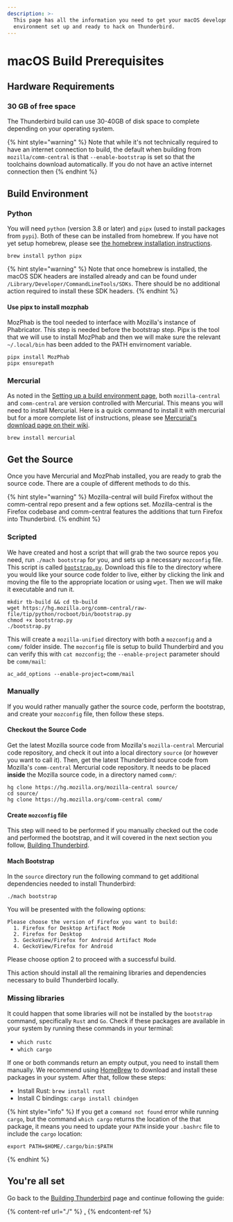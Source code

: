 ```yaml
---
description: >-
  This page has all the information you need to get your macOS development
  environment set up and ready to hack on Thunderbird.
---
```


# macOS Build Prerequisites

## Hardware Requirements

### 30 GB of free space

The Thunderbird build can use 30-40GB of disk space to complete depending on your operating system.

{% hint style="warning" %}
Note that while it's not technically required to have an internet connection to build, the default when building from `mozilla/comm-central` is that `--enable-bootstrap` is set so that the toolchains download automatically. If you do not have an active internet connection then
{% endhint %}

## Build Environment

### Python

You will need `python` (version 3.8 or later) and `pipx` (used to install packages from `pypi`). Both of these can be installed from homebrew. If you have not yet setup homebrew, please see [the homebrew installation instructions](https://brew.sh/).

```
brew install python pipx
```

{% hint style="warning" %}
Note that once homebrew is installed, the macOS SDK headers are installed already and can be found under `/Library/Developer/CommandLineTools/SDKs`. There should be no additional action required to install these SDK headers.
{% endhint %}

#### Use pipx to install mozphab

MozPhab is the tool needed to interface with Mozilla's instance of Phabricator. This step is needed before the bootstrap step. Pipx is the tool that we will use to install MozPhab and then we will make sure the relevant `~/.local/bin` has been added to the PATH envirnoment variable.

```
pipx install MozPhab
pipx ensurepath 
```

### Mercurial

As noted in the [Setting up a build environment page](../setting-up-a-build-environment.md), both `mozilla-central` and `comm-central` are version controlled with Mercurial. This means you will need to install Mercurial. Here is a quick command to install it with mercurial but for a more complete list of instructions, please see [Mercurial's download page on their wiki](https://www.mercurial-scm.org/wiki/Download).

```
brew install mercurial
```

## Get the Source

Once you have Mercurial and MozPhab installed, you are ready to grab the source code. There are a couple of different methods to do this.

{% hint style="warning" %}
Mozilla-central will build Firefox without the comm-central repo present and a few options set. Mozilla-central is the Firefox codebase and comm-central features the additions that turn Firefox into Thunderbird.
{% endhint %}

### Scripted

We have created and host a script that will grab the two source repos you need, run `./mach bootstrap` for you, and sets up a necessary `mozconfig` file. This script is called [`bootstrap.py`](https://hg.mozilla.org/comm-central/raw-file/tip/python/rocboot/bin/bootstrap.py). Download this file to the directory where you would like your source code folder to live, either by clicking the link and moving the file to the appropriate location or using `wget`. Then we will make it executable and run it.

```
mkdir tb-build && cd tb-build
wget https://hg.mozilla.org/comm-central/raw-file/tip/python/rocboot/bin/bootstrap.py
chmod +x bootstrap.py
./bootstrap.py
```

This will create a `mozilla-unified` directory with both a `mozconfig` and a `comm/` folder inside. The `mozconfig` file is setup to build Thunderbird and you can verify this with `cat mozconfig`; the `--enable-project` parameter should be `comm/mail`:

```
ac_add_options --enable-project=comm/mail
```

### Manually

If you would rather manually gather the source code, perform the bootstrap, and create your `mozconfig` file, then follow these steps.

#### Checkout the Source Code

Get the latest Mozilla source code from Mozilla's `mozilla-central` Mercurial code repository, and check it out into a local directory `source` (or however you want to call it). Then, get the latest Thunderbird source code from Mozilla's `comm-central` Mercurial code repository. It needs to be placed **inside** the Mozilla source code, in a directory named `comm/`:

```
hg clone https://hg.mozilla.org/mozilla-central source/
cd source/
hg clone https://hg.mozilla.org/comm-central comm/
```

#### Create `mozconfig` file

This step will need to be performed if you manually checked out the code and performed the bootstrap, and it will covered in the next section you follow, [Building Thunderbird](./#build-configuration).

#### Mach Bootstrap

In the `source` directory run the following command to get additional dependencies needed to install Thunderbird:

```
./mach bootstrap
```

You will be presented with the following options:

```
Please choose the version of Firefox you want to build:
  1. Firefox for Desktop Artifact Mode
  2. Firefox for Desktop
  3. GeckoView/Firefox for Android Artifact Mode
  4. GeckoView/Firefox for Android
```

Please choose option 2 to proceed with a successful build.

This action should install all the remaining libraries and dependencies necessary to build Thunderbird locally.

### Missing libraries

It could happen that some libraries will not be installed by the `bootstrap` command, specifically `Rust` and `Go`. Check if these packages are available in your system by running these commands in your terminal:

* `which rustc`
* `which cargo`

If one or both commands return an empty output, you need to install them manually. We recommend using [HomeBrew](https://brew.sh/) to download and install these packages in your system. After that, follow these steps:

* Install Rust: `brew install rust`
* Install C bindings: `cargo install cbindgen`

{% hint style="info" %}
If you get a `command not found` error while running `cargo`, but the command `which cargo` returns the location of the that package, it means you need to update your `PATH` inside your `.bashrc` file to include the `cargo` location:

```
export PATH=$HOME/.cargo/bin:$PATH
```
{% endhint %}

## You're all set

Go back to the [Building Thunderbird](./#build-configuration) page and continue following the guide:

{% content-ref url="./" %}
[.](./)
{% endcontent-ref %}
